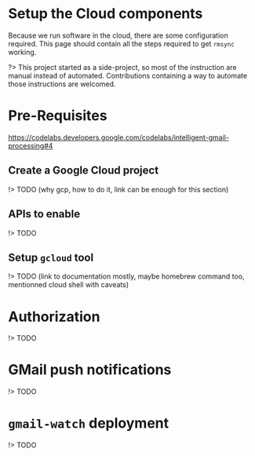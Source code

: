 # Setup the Cloud components

Because we run software in the cloud, there are some configuration required. This page should contain all the steps required to get `rmsync` working.

?> This project started as a side-project, so most of the instruction are manual instead of automated. Contributions containing a way to automate those instructions are welcomed.

# Pre-Requisites

https://codelabs.developers.google.com/codelabs/intelligent-gmail-processing#4

## Create a Google Cloud project

!> TODO (why gcp, how to do it, link can be enough for this section)

## APIs to enable

!> TODO

## Setup `gcloud` tool

!> TODO (link to documentation mostly, maybe homebrew command too, mentionned cloud shell with caveats)

# Authorization

!> TODO

# GMail push notifications

!> TODO

# `gmail-watch` deployment

!> TODO

